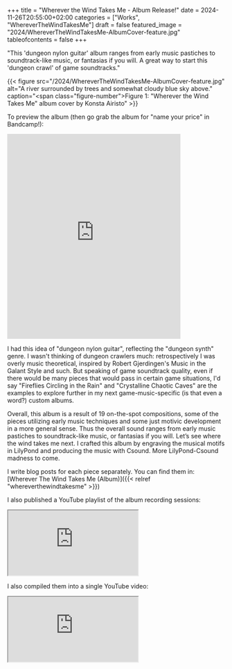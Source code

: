 +++
title = "Wherever the Wind Takes Me - Album Release!"
date = 2024-11-26T20:55:00+02:00
categories = ["Works", "WhereverTheWindTakesMe"]
draft = false
featured_image = "2024/WhereverTheWindTakesMe-AlbumCover-feature.jpg"
tableofcontents = false
+++

"This 'dungeon nylon guitar' album ranges from early music pastiches
to soundtrack-like music, or fantasias if you will. A great way
to start this 'dungeon crawl' of game soundtracks."

<a id="figure--fig:wherever-the-wind-takes-me-album-cover-by-konsta-airisto"></a>

{{< figure src="/2024/WhereverTheWindTakesMe-AlbumCover-feature.jpg" alt="A river surrounded by trees and somewhat cloudy blue sky above." caption="<span class=\"figure-number\">Figure 1: </span>\"Wherever the Wind Takes Me\" album cover by Konsta Airisto" >}}

To preview the album
(then go grab the album for "name your price" in Bandcamp!):

<div class="org-bandcamp-album"> <iframe style="border: 0; width: 400px; height: 472px;" src="https://bandcamp.com/EmbeddedPlayer/size=large/bgcol=333333/linkcol=2ebd35/album=3014684465/tracklist=true/artwork=small/transparent=true/" seamless><a href="https://ajgreengrove.bandcamp.com/album/ wherever-the-wind-takes-me"> "Wherever The Wind Takes Me" by A J Greengrove</a></iframe>

I had this idea of "dungeon nylon guitar",
reflecting the "dungeon synth" genre.
I wasn't thinking of dungeon crawlers much:
retrospectively I was overly music theoretical,
inspired by Robert Gjerdingen's
Music in the Galant Style and such.
But speaking of game soundtrack quality,
even if there would be many pieces that would pass
in certain game situations,
I'd say "Fireflies Circling in the Rain" and
"Crystalline Chaotic Caves" are the examples
to explore further in my next game-music-specific
(is that even a word?) custom albums.

Overall, this album is a result of 19 on-the-spot compositions,
some of the pieces utilizing early music techniques
and some just motivic development in a more general sense.
Thus the overall sound ranges from early music pastiches
to soundtrack-like music, or fantasias if you will.
Let’s see where the wind takes me next.
I crafted this album
by engraving the musical motifs in LilyPond
and producing the music with Csound.
More LilyPond-Csound madness to come.

I write blog posts for each piece separately.
You can find them in:
[Wherever The Wind Takes Me (Album)]({{< relref "whereverthewindtakesme" >}})

I also published a YouTube playlist of the album recording sessions:

<div class="org-youtube-playlist"><iframe src="https://www.youtube.com/embed/videoseries?list=PLN2kCRRlVZAs8C_yKbhWIXf5nrnD9eTHf" allowfullscreen title="YouTube Video"></iframe></div>

I also compiled them into a single YouTube video:

<div class="org-youtube"><iframe src="https://www.youtube.com/embed/fhJG9hxWo2A" allowfullscreen title="YouTube Video"></iframe></div>
